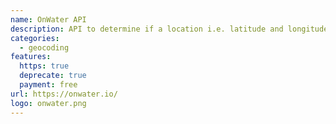 ```yaml
---
name: OnWater API
description: API to determine if a location i.e. latitude and longitude, is on water or land.
categories:
  - geocoding
features:
  https: true
  deprecate: true
  payment: free
url: https://onwater.io/
logo: onwater.png
---
```

